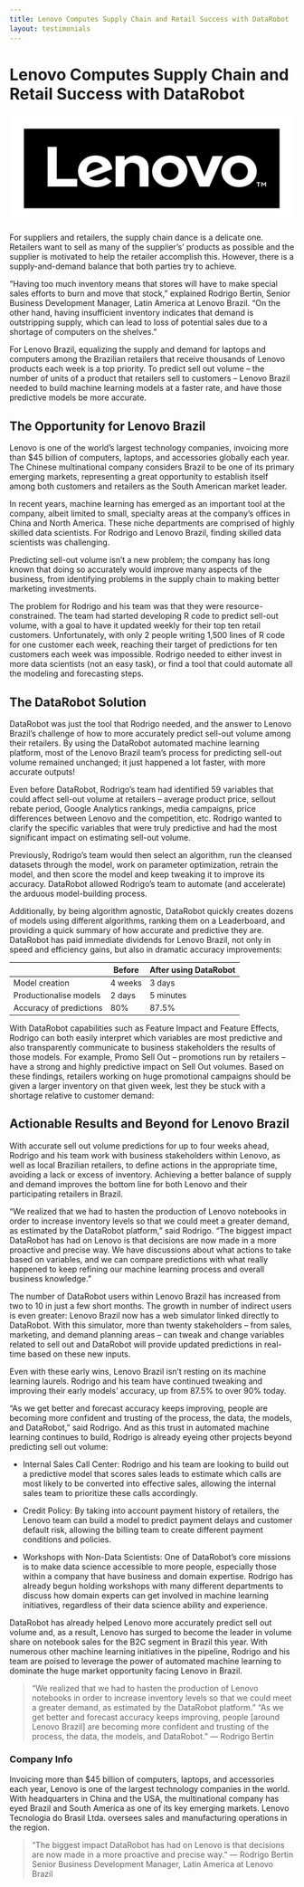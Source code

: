 ```yaml
---
title: Lenovo Computes Supply Chain and Retail Success with DataRobot
layout: testimonials
---
```


# Lenovo Computes Supply Chain and Retail Success with DataRobot

![Lenovo](/images/clients/lenovo.svg)

For suppliers and retailers, the supply chain dance is a delicate one. Retailers want to sell as many of the supplier’s’ products as possible and the supplier is motivated to help the retailer accomplish this. However, there is a supply-and-demand balance that both parties try to achieve.

“Having too much inventory means that stores will have to make special sales efforts to burn and move that stock,” explained Rodrigo Bertin, Senior Business Development Manager, Latin America at Lenovo Brazil. “On the other hand, having insufficient inventory indicates that demand is outstripping supply, which can lead to loss of potential sales due to a shortage of computers on the shelves.” 

For Lenovo Brazil, equalizing the supply and demand for laptops and computers among the Brazilian retailers that receive thousands of Lenovo products each week is a top priority. To predict sell out volume – the number of units of a product that retailers sell to customers – Lenovo Brazil needed to build machine learning models at a faster rate, and have those predictive models be more accurate. 

## The Opportunity for Lenovo Brazil 
Lenovo is one of the world’s largest technology companies, invoicing more than $45 billion of computers, laptops, and accessories globally each year. The Chinese multinational company considers Brazil to be one of its primary emerging markets, representing a great opportunity to establish itself among both customers and retailers as the South American market leader. 

In recent years, machine learning has emerged as an important tool at the company, albeit limited to small, specialty areas at the company’s offices in China and North America. These niche departments are comprised of highly skilled data scientists. For Rodrigo and Lenovo Brazil, finding skilled data scientists was challenging. 

Predicting sell-out volume isn’t a new problem; the company has long known that doing so accurately would improve many aspects of the business, from identifying problems in the supply chain to making better marketing investments. 

The problem for Rodrigo and his team was that they were resource-constrained. The team had started developing R code to predict sell-out volume, with a goal to have it updated weekly for their top ten retail customers. Unfortunately, with only 2 people writing 1,500 lines of R code for one customer each week, reaching their target of predictions for ten customers each week was impossible. Rodrigo needed to either invest in more data scientists (not an easy task), or find a tool that could automate all the modeling and forecasting steps.


## The DataRobot Solution 
DataRobot was just the tool that Rodrigo needed, and the answer to Lenovo Brazil’s challenge of how to more accurately predict sell-out volume among their retailers. By using the DataRobot automated machine learning platform, most of the Lenovo Brazil team’s process for predicting sell-out volume remained unchanged; it just happened a lot faster, with more accurate outputs! 

Even before DataRobot, Rodrigo’s team had identified 59 variables that could affect sell-out volume at retailers – average product price, sellout rebate period, Google Analytics rankings, media campaigns, price differences between Lenovo and the competition, etc. Rodrigo wanted to clarify the specific variables that were truly predictive and had the most significant impact on estimating sell-out volume. 

Previously, Rodrigo’s team would then select an algorithm, run the cleansed datasets through the model, work on parameter optimization, retrain the model, and then score the model and keep tweaking it to improve its accuracy. DataRobot allowed Rodrigo’s team to automate (and accelerate) the arduous model-building process. 

Additionally, by being algorithm agnostic, DataRobot quickly creates dozens of models using different algorithms, ranking them on a Leaderboard, and providing a quick summary of how accurate and predictive they are. DataRobot has paid immediate dividends for Lenovo Brazil, not only in speed and efficiency gains, but also in dramatic accuracy improvements: 

|   | Before | After using DataRobot |
|---|---|---|
| Model creation | 4 weeks | 3 days |
| Productionalise models  | 2 days | 5 minutes |
| Accuracy of predictions | 80% | 87.5% |

With DataRobot capabilities such as Feature Impact and Feature Effects, Rodrigo can both easily interpret which variables are most predictive and also transparently communicate to business stakeholders the results of those models. For example, Promo Sell Out – promotions run by retailers – have a strong and highly predictive impact on Sell Out volumes. Based on these findings, retailers working on huge promotional campaigns should be given a larger inventory on that given week, lest they be stuck with a shortage relative to customer demand: 

## Actionable Results and Beyond for Lenovo Brazil 

With accurate sell out volume predictions for up to four weeks ahead, Rodrigo and his team work with business stakeholders within Lenovo, as well as local Brazilian retailers, to define actions in the appropriate time, avoiding a lack or excess of inventory. Achieving a better balance of supply and demand improves the bottom line for both Lenovo and their participating retailers in Brazil. 

“We realized that we had to hasten the production of Lenovo notebooks in order to increase inventory levels so that we could meet a greater demand, as estimated by the DataRobot platform,” said Rodrigo. “The biggest impact DataRobot has had on Lenovo is that decisions are now made in a more proactive and precise way. We have discussions about what actions to take based on variables, and we can compare predictions with what really happened to keep refining our machine learning process and overall business knowledge.”

The number of DataRobot users within Lenovo Brazil has increased from two to 10 in just a few short months. The growth in number of indirect users is even greater: Lenovo Brazil now has a web simulator linked directly to DataRobot. With this simulator, more than twenty stakeholders – from sales, marketing, and demand planning areas – can tweak and change variables related to sell out and DataRobot will provide updated predictions in real-time based on these new inputs. 

Even with these early wins, Lenovo Brazil isn’t resting on its machine learning laurels. Rodrigo and his team have continued tweaking and improving their early models’ accuracy, up from 87.5% to over 90% today.  

“As we get better and forecast accuracy keeps improving, people are becoming more confident and trusting of the process, the data, the models, and DataRobot,” said Rodrigo. And as this trust in automated machine learning continues to build, Rodrigo is already eyeing other projects beyond predicting sell out volume: 

- Internal Sales Call Center: Rodrigo and his team are looking to build out a predictive model that scores sales leads to estimate which calls are most likely to be converted into effective sales, allowing the internal sales team to prioritize these calls accordingly. 

- Credit Policy: By taking into account payment history of retailers, the Lenovo team can build a model to predict payment delays and customer default risk, allowing the billing team to create different payment conditions and policies. 

- Workshops with Non-Data Scientists:  One of DataRobot’s core missions is to make data science accessible to more people, especially those within a company that have business and domain expertise. Rodrigo has already begun holding workshops with many different departments to discuss how domain experts can get involved in machine learning initiatives, regardless of their data science ability and experience.


DataRobot has already helped Lenovo more accurately predict sell out volume and, as a result, Lenovo has surged to become the leader in volume share on notebook sales for the B2C segment in Brazil this year. With numerous other machine learning initiatives in the pipeline, Rodrigo and his team are poised to leverage the power of automated machine learning to dominate the huge market opportunity facing Lenovo in Brazil.

> “We realized that we had to hasten the production of Lenovo notebooks in order to increase inventory levels so that we could meet a greater demand, as estimated by the DataRobot platform.”
“As we get better and forecast accuracy keeps improving, people [around Lenovo Brazil] are becoming more confident and trusting of the process, the data, the models, and DataRobot.” —  Rodrigo Bertin 

### Company Info
 Invoicing more than $45 billion of computers, laptops, and accessories each year, Lenovo is one of the largest technology companies in the world. With headquarters in China and the USA, the multinational company has eyed Brazil and South America as one of its key emerging markets. Lenovo Tecnologia do Brasil Ltda. oversees sales and manufacturing operations in the region. 

> “The biggest impact DataRobot has had on Lenovo is that decisions are now made in a more proactive and precise way.”  —  Rodrigo Bertin Senior Business Development Manager, Latin America at Lenovo Brazil